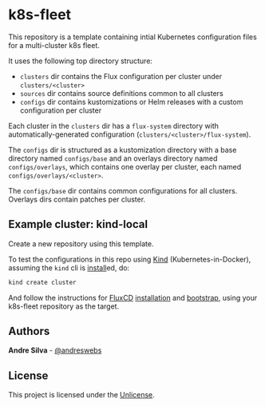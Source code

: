 # k8s-fleet

This repository is a template containing intial Kubernetes configuration files for a multi-cluster k8s fleet.

It uses the following top directory structure:

- `clusters` dir contains the Flux configuration per cluster under `clusters/<cluster>`
- `sources` dir contains source definitions common to all clusters
- `configs` dir contains kustomizations or Helm releases with a custom configuration per cluster

Each cluster in the `clusters` dir has a `flux-system` directory with automatically-generated configuration (`clusters/<cluster>/flux-system`).

The `configs` dir is structured as a kustomization directory with a base directory named `configs/base` and an overlays directory named `configs/overlays`, which contains one overlay per cluster, each named `configs/overlays/<cluster>`.

The `configs/base` dir contains common configurations for all clusters. Overlays dirs contain patches per cluster.

## Example cluster: kind-local

Create a new repository using this template.

To test the configurations in this repo using [Kind](https://kind.sigs.k8s.io/) (Kubernetes-in-Docker), assuming the `kind` cli is [install](https://kind.sigs.k8s.io/docs/user/quick-start/#installation)ed, do:

```sh
kind create cluster
```

And follow the instructions for [FluxCD](https://fluxcd.io) [installation](https://fluxcd.io/docs/installation/) and [bootstrap](https://fluxcd.io/docs/get-started/#install-flux-onto-your-cluster), using your k8s-fleet repository as the target.

## Authors

**Andre Silva** - [@andreswebs](https://github.com/andreswebs)

## License

This project is licensed under the [Unlicense](UNLICENSE.md).
